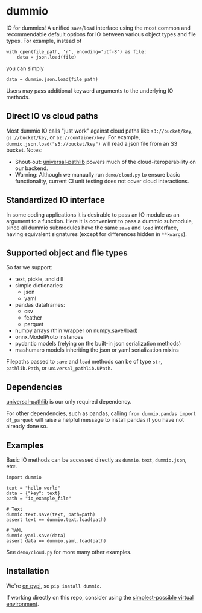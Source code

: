 # dummio

IO for dummies! A unified `save`/`load` interface using the most common and recommendable default options for IO between various object types and file types. For example, instead of
```
with open(file_path, 'r', encoding='utf-8') as file:
    data = json.load(file)
```
you can simply
```
data = dummio.json.load(file_path)
```

Users may pass additional keyword arguments to the underlying IO methods.


## Direct IO vs cloud paths

Most dummio IO calls "just work" against cloud paths like `s3://bucket/key`, `gs://bucket/key`, or `az://container/key`. For example, `dummio.json.load("s3://bucket/key")` will read a json file from an S3 bucket. Notes:
- Shout-out: [universal-pathlib](https://github.com/fsspec/universal_pathlib) powers much of the cloud-iteroperability on our backend.
- Warning: Although we manually run `demo/cloud.py` to ensure basic functionality, current CI unit testing does not cover cloud interactions.

## Standardized IO interface

In some coding applications it is desirable to pass an IO module as an argument to a function. Here it is convenient to pass a dummio submodule, since all dummio submodules have the same `save` and `load` interface, having equivalent signatures (except for differences hidden in `**kwargs`).

## Supported object and file types

So far we support:
- text, pickle, and dill
- simple dictionaries:
    - json
    - yaml
- pandas dataframes:
    - csv
    - feather
    - parquet
- numpy arrays (thin wrapper on numpy.save/load)
- onnx.ModelProto instances
- pydantic models (relying on the built-in json serialization methods)
- mashumaro models inheriting the json or yaml serialization mixins

Filepaths passed to `save` and `load` methods can be of type `str`, `pathlib.Path`, or `universal_pathlib.UPath`.

## Dependencies

[universal-pathlib](https://github.com/fsspec/universal_pathlib) is our only required dependency.

For other dependencies, such as pandas, calling `from dummio.pandas import df_parquet` will raise a helpful message to install pandas if you have not already done so.

## Examples

Basic IO methods can be accessed directly as `dummio.text`, `dummio.json`, etc:.
```
import dummio

text = "hello world"
data = {"key": text}
path = "io_example_file"

# Text
dummio.text.save(text, path=path)
assert text == dummio.text.load(path)

# YAML
dummio.yaml.save(data)
assert data == dummio.yaml.load(path)
```

See `demo/cloud.py` for more many other examples.

## Installation

We're [on pypi](https://pypi.org/project/dummio/), so `pip install dummio`.

If working directly on this repo, consider using the [simplest-possible virtual environment](https://gist.github.com/zkurtz/4c61572b03e667a7596a607706463543).

